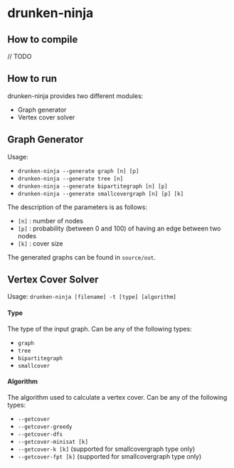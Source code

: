 drunken-ninja
=============

## How to compile

// TODO

## How to run

drunken-ninja provides two different modules:
* Graph generator
* Vertex cover solver

## Graph Generator

Usage:
* `drunken-ninja --generate graph [n] [p]`
* `drunken-ninja --generate tree [n]`
* `drunken-ninja --generate bipartitegraph [n] [p]`
* `drunken-ninja --generate smallcovergraph [n] [p] [k]`

The description of the parameters is as follows:
* `[n]` : number of nodes
* `[p]` : probability (between 0 and 100) of having an edge between two nodes
* `[k]` : cover size  

The generated graphs can be found in `source/out`.


## Vertex Cover Solver

Usage: `drunken-ninja [filename] -t [type] [algorithm]`

#### Type
The type of the input graph. Can be any of the following types:
* `graph`
* `tree`
* `bipartitegraph`
* `smallcover`

#### Algorithm
The algorithm used to calculate a vertex cover. Can be any of the following types:
* `--getcover`
* `--getcover-greedy`
* `--getcover-dfs`
* `--getcover-minisat [k]` 
* `--getcover-k [k]` (supported for smallcovergraph type only)
* `--getcover-fpt [k]` (supported for smallcovergraph type only)